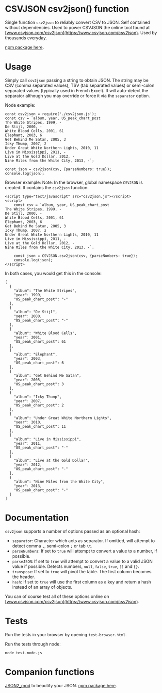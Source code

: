 CSVJSON csv2json() function
===========================

Single function `csv2json` to reliably convert CSV to JSON. Self contained without dependencies. Used to power CSVJSON the online tool found at [www.csvjson.com/csv2json](https://www.csvjson.com/csv2json). Used by thousands everyday.

[npm package here](https://www.npmjs.com/package/csvjson-csv2json).

# Usage
Simply call `csv2json` passing a string to obtain JSON. The string may be CSV (comma separated values), TSV (tab separated values) or semi-colon separated values (typically used in French Excel). It will auto-detect the separator although you may override or force it via the `separator` option.

Node example:
```
const csv2json = require('./csv2json.js');
const csv = `album, year, US_peak_chart_post
The White Stripes, 1999, -
De Stijl, 2000, -
White Blood Cells, 2001, 61
Elephant, 2003, 6
Get Behind Me Satan, 2005, 3
Icky Thump, 2007, 2
Under Great White Northern Lights, 2010, 11
Live in Mississippi, 2011, -
Live at the Gold Dollar, 2012, -
Nine Miles from the White City, 2013, -`;

const json = csv2json(csv, {parseNumbers: true});
console.log(json);

```

Browser example:
Note: In the browser, global namespace `CSVJSON` is created. It contains the `csv2json` function.
```
<script type="text/javascript" src="csv2json.js"></script>
<script>
    const csv = `album, year, US_peak_chart_post
The White Stripes, 1999, -
De Stijl, 2000, -
White Blood Cells, 2001, 61
Elephant, 2003, 6
Get Behind Me Satan, 2005, 3
Icky Thump, 2007, 2
Under Great White Northern Lights, 2010, 11
Live in Mississippi, 2011, -
Live at the Gold Dollar, 2012, -
Nine Miles from the White City, 2013, -`;

    const json = CSVJSON.csv2json(csv, {parseNumbers: true});
    console.log(json);
</script>
```

In both cases, you would get this in the console:
```
[
  {
    "album": "The White Stripes",
    "year": 1999,
    "US_peak_chart_post": "-"
  },
  {
    "album": "De Stijl",
    "year": 2000,
    "US_peak_chart_post": "-"
  },
  {
    "album": "White Blood Cells",
    "year": 2001,
    "US_peak_chart_post": 61
  },
  {
    "album": "Elephant",
    "year": 2003,
    "US_peak_chart_post": 6
  },
  {
    "album": "Get Behind Me Satan",
    "year": 2005,
    "US_peak_chart_post": 3
  },
  {
    "album": "Icky Thump",
    "year": 2007,
    "US_peak_chart_post": 2
  },
  {
    "album": "Under Great White Northern Lights",
    "year": 2010,
    "US_peak_chart_post": 11
  },
  {
    "album": "Live in Mississippi",
    "year": 2011,
    "US_peak_chart_post": "-"
  },
  {
    "album": "Live at the Gold Dollar",
    "year": 2012,
    "US_peak_chart_post": "-"
  },
  {
    "album": "Nine Miles from the White City",
    "year": 2013,
    "US_peak_chart_post": "-"
  }
]
```

# Documentation
`csv2json` supports a number of options passed as an optional hash:
- `separator`: Character which acts as separator. If omitted, will attempt to detect comma `,`, semi-colon `;` or tab `\t`.
- `parseNumbers`: If set to `true` will attempt to convert a value to a number, if possible.
- `parseJSON`: If set to `true` will attempt to convert a value to a valid JSON value if possible. Detects numbers, `null`, `false`, `true`, `[]` and `{}`.
- `transpose`: If set to `true` will pivot the table. The first column becomes the header.
- `hash`: If set to `true` will use the first column as a key and return a hash instead of an array of objects.

You can of course test all of these options online on [www.csvjson.com/csv2json](https://www.csvjson.com/csv2json).

# Tests
Run the tests in your browser by opening `test-browser.html`.

Run the tests through node:
```
node test-node.js
```

# Companion functions
[JSON2_mod](https://github.com/martindrapeau/json2-mod) to beautify your JSON. [npm package here](https://www.npmjs.com/package/json2-mod).
